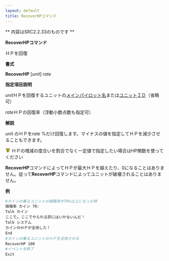 ```yaml
---
layout: default
title: RecoverHPコマンド
---
```

** 内容はSRC2.2.33のものです **

**RecoverHPコマンド**

ＨＰを回復

**書式**

**RecoverHP** [*unit*] *rate*

**指定項目説明**

*unit*ＨＰを回復するユニットの[メインパイロット名](メインパイロット名.md)または[ユニットＩＤ](ユニットＩＤ.md)（省略可）

*rate*ＨＰの回復率（浮動小数点数も指定可）

**解説**

*unit* のＨＰを*rate* %だけ回復します。マイナスの値を指定してＨＰを減少させることもできます。

![](./images/bm0.gif) ＨＰの増減の度合いを割合でなく一定値で指定したい場合はHP関数を使ってください

**RecoverHP**コマンドによってＨＰが最大ＨＰを越えたり、0になることはありません。従って**RecoverHP**コマンドによってユニットが破壊されることはありません。

**例**
```sh
#カインの乗るユニットの損傷率が70%以上になった時
損傷率 カイン 70:
Talk カイン
ここで… ここでやられる訳にはいかないんだ！
Talk システム
カインのＨＰが全快した！
End
#カインの乗るユニットのＨＰを全快させる
RecoverHP 100
#イベントを終了
Exit
```

